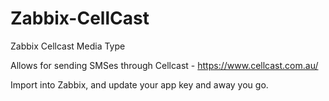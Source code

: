 # Zabbix-CellCast
Zabbix Cellcast Media Type

Allows for sending SMSes through Cellcast - https://www.cellcast.com.au/

Import into Zabbix, and update your app key and away you go.
